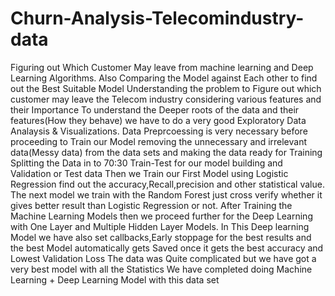 # Churn-Analysis-Telecomindustry-data
Figuring out Which Customer May leave from machine learning and Deep Learning Algorithms. Also Comparing the Model against Each other to find out the Best Suitable Model
Understanding the problem to Figure out which customer may leave the Telecom industry considering various features and their Importance
To understand the Deeper roots of the data and their features(How they behave) we have to do a very good Exploratory Data Analaysis & Visualizations.
Data Preprcoessing is very necessary before proceeding to Train our Model removing the unnecessary and irrelevant data(Messy data) from the data sets and making the data ready for Training
Splitting the Data in to 70:30 Train-Test for our model building and Validation or Test data
Then we Train our First Model using Logistic Regression find out the accuracy,Recall,precision and other statistical value.
The next model we train with the Random Forest just cross verify whether it gives better result than Logistic Regression or not.
After Training the Machine Learning Models then we proceed further for the Deep Learning with One Layer and Multiple Hidden Layer Models.
In This Deep learning Model we have also set callbacks,Early stoppage for the best results and the best Model automatically gets Saved once it gets the best accuracy and Lowest Validation Loss
The data was Quite complicated but we have got a very best model with all the Statistics
We have completed doing Machine Learning + Deep Learning Model with this data set
